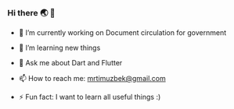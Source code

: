 ### Hi there :earth_asia:      :boy:


- 🔭 I’m currently working on Document circulation for government
- 🌱 I’m learning new things
- 💬 Ask me about Dart and Flutter 
- 📫 How to reach me: mrtimuzbek@gmail.com

- ⚡ Fun fact: I want to learn all useful things :)
